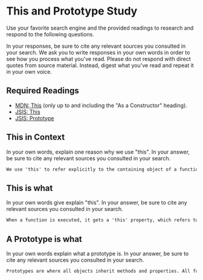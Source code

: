 # This and Prototype Study

Use your favorite search engine and the provided readings to research and
respond to the following questions.

In your responses, be sure to cite any relevant sources you consulted in your
search. We ask you to write responses in your own words in order to see how you
process what you've read. Please do not respond with direct quotes from source
material. Instead, digest what you've read and repeat it in your own voice.

## Required Readings

-   [MDN: This](https://developer.mozilla.org/en-US/docs/Web/JavaScript/Reference/Operators/this)
(only up to and including the "As a Constructor" heading).
-   [JSIS: This](http://javascriptissexy.com/understand-javascripts-this-with-clarity-and-master-it/)
-   [JSIS: Prototype](http://javascriptissexy.com/javascript-prototype-in-plain-detailed-language/)

## This in Context

In your own words, explain one reason why we use "this". In your answer, be
sure to cite any relevant sources you consulted in your search.

```md
We use 'this' to refer explicitly to the containing object of a function. It reduces ambiguity and can be used with bind() or apply() when its part of a method being passed to a new context.  I used the JSIS: This link
```

## This is what

In your own words give explain "this".  In your answer, be
sure to cite any relevant sources you consulted in your search.

```md
When a function is executed, it gets a 'this' property, which refers to the function's containing object.
```

## A Prototype is what

In your own words explain what a prototype is.  In your answer, be
sure to cite any relevant sources you consulted in your search.

```md
Prototypes are where all objects inherit methods and properties. All functions have a prototype property. It can be used to ensure that all objects derived from the prototype object start with the same properties and methods. I used the JSIS article and google
```
